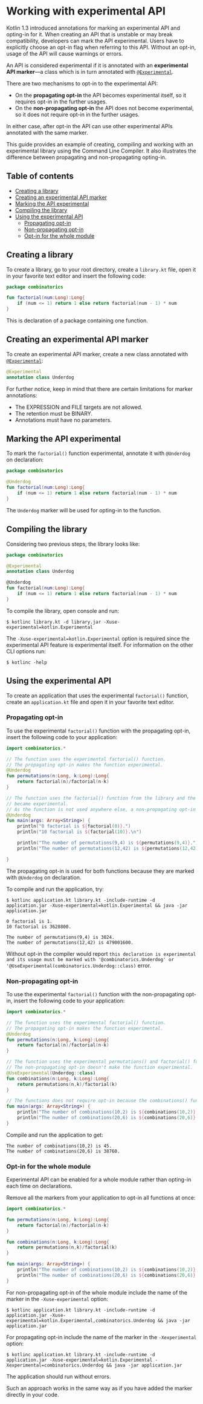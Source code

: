 # Working with experimental API

Kotlin 1.3 introduced annotations for marking an experimental API and opting-in for it. When creating an API that is unstable or may break compatibility, developers can mark the API experimental. Users have to explicitly choose an opt-in flag when referring to this API. Without an opt-in, usage of the API will cause warnings or errors.

An API is considered experimental if it is annotated with an **experimental API marker**—a class which is in turn annotated with [``@Experimental``](https://kotlinlang.org/api/latest/jvm/stdlib/kotlin/-experimental/index.html).

There are two mechanisms to opt-in to the experimental API:

* On the **propagating opt-in** the API becomes experimental itself, so it requires opt-in in the further usages.
* On the **non-propagating opt-in** the API does not become experimental, so it does not require opt-in in the further usages.

In either case, after opt-in the API can use other experimental APIs annotated with the same marker.

This guide provides an example of creating, compiling and working with an experimental library using the Command Line Compiler.
It also illustrates the difference between propagating and non-propagating opting-in.

## Table of contents

<!--- TOC -->

* [Creating a library](#creating-a-library)
* [Creating an experimental API marker](#creating-an-experimental-api-marker)
* [Marking the API experimental](#marking-the-api-experimental)
* [Compiling the library](#compiling-the-library)
* [Using the experimental API](#using-the-experimental-api)
  * [Propagating opt-in](#propagating-opt-in)
  * [Non-propagating opt-in](#non-propagating-opt-in)
  * [Opt-in for the whole module](#opt-in-for-the-whole-module)

<!--- END_TOC -->

## Creating a library

To create a library, go to your root directory, create a ``library.kt`` file, open it in your favorite text editor and insert the following code:

```kotlin
package combinatorics

fun factorial(num:Long):Long{
    if (num <= 1) return 1 else return factorial(num - 1) * num
}
```
This is declaration of a package containing one function.

## Creating an experimental API marker

To create an experimental API marker, create a new class annotated with
[``@Experimental``](https://kotlinlang.org/api/latest/jvm/stdlib/kotlin/-experimental/index.html):

```kotlin
@Experimental
annotation class Underdog
```
For further notice, keep in mind that there are certain limitations for marker annotations:

* The EXPRESSION and FILE targets are not allowed.
* The retention must be BINARY.
* Annotations must have no parameters.

## Marking the API experimental

To mark the ``factorial()`` function experimental, annotate it with ``@Underdog`` on declaration:

```kotlin
package combinatorics

@Underdog
fun factorial(num:Long):Long{
    if (num <= 1) return 1 else return factorial(num - 1) * num
}
```
The ``Underdog`` marker will be used for opting-in to the function.
## Compiling the library

Considering two previous steps, the library looks like:

```kotlin
package combinatorics

@Experimental
annotation class Underdog

@Underdog
fun factorial(num:Long):Long{
    if (num <= 1) return 1 else return factorial(num - 1) * num
}
```
To compile the library, open console and run:

```console
$ kotlinc library.kt -d library.jar -Xuse-experimental=kotlin.Experimental
```

The ``-Xuse-experimental=kotlin.Experimental`` option is required since the experimental API feature is
experimental itself. For information on the other CLI options run:

```console
$ kotlinc -help
```

## Using the experimental API

To create an application that uses the experimental ``factorial()`` function, create an ``application.kt`` file and open it in your favorite text editor.

### Propagating opt-in

To use the experimental ``factorial()`` function with the propagating opt-in, insert the following code to your application:

```kotlin
import combinatorics.*

// The function uses the experimental factorial() function.
// The propagating opt-in makes the function experimental.
@Underdog
fun permutations(n:Long, k:Long):Long{
    return factorial(n)/factorial(n-k)
}

// The function uses the factorial() function from the library and the permutations() function that
// became experimental.
// As the function is not used anywhere else, a non-propagating opt-in could be used as well.
@Underdog
fun main(args: Array<String>) {
    println("0 factorial is ${factorial(0)}.")
    println("10 factorial is ${factorial(10)}.\n")

    println("The number of permutations(9,4) is ${permutations(9,4)}.")
    println("The number of permutations(12,42) is ${permutations(12,42)}.\n")

}
```
The propagating opt-in is used for both functions because they are marked with ``@Underdog`` on declaration.

To compile and run the application, try:

```console
$ kotlinc application.kt library.kt -include-runtime -d application.jar -Xuse-experimental=kotlin.Experimental && java -jar application.jar

0 factorial is 1.
10 factorial is 3628800.

The number of permutations(9,4) is 3024.
The number of permutations(12,42) is 479001600.
```
Without opt-in the compiler would report ``this declaration is experimental and its usage must be marked with '@combinatorics.Underdog' or '@UseExperimental(combinatorics.Underdog::class)`` error.

### Non-propagating opt-in

To use the experimental ``factorial()`` function with the non-propagating opt-in, insert the following code to your application:

```kotlin
import combinatorics.*

// The function uses the experimental factorial() function.
// The propagating opt-in makes the function experimental.
@Underdog
fun permutations(n:Long, k:Long):Long{
    return factorial(n)/factorial(n-k)
}

// The function uses the experimental permutations() and factorial() functions.
// The non-propagating opt-in doesn't make the function experimental.
@UseExperimental(Underdog::class)
fun combinations(n:Long, k:Long):Long{
    return permutations(n,k)/factorial(k)
}

// The functions does not require opt-in because the combinations() function hasn't become experimental.
fun main(args: Array<String>) {
    println("The number of combinations(10,2) is ${combinations(10,2)}.")
    println("The number of combinations(20,6) is ${combinations(20,6)}.\n")
}
```
Compile and run the application to get:

```console
The number of combinations(10,2) is 45.
The number of combinations(20,6) is 38760.
```

### Opt-in for the whole module

Experimental API can be enabled for a whole module rather than opting-in each time on declarations.

Remove all the markers from your application to opt-in all functions at once:

```kotlin
import combinatorics.*

fun permutations(n:Long, k:Long):Long{
    return factorial(n)/factorial(n-k)
}

fun combinations(n:Long, k:Long):Long{
    return permutations(n,k)/factorial(k)
}

fun main(args: Array<String>) {
    println("The number of combinations(10,2) is ${combinations(10,2)}.")
    println("The number of combinations(20,6) is ${combinations(20,6)}.\n")
}
```
For non-propagating opt-in of the whole module include the name of the marker in the ``-Xuse-experimental`` option:

```console
$ kotlinc application.kt library.kt -include-runtime -d application.jar -Xuse-experimental=kotlin.Experimental,combinatorics.Underdog && java -jar application.jar
```
For propagating opt-in include the name of the marker in the ``-Xexperimental`` option:

```console
$ kotlinc application.kt library.kt -include-runtime -d application.jar -Xuse-experimental=kotlin.Experimental -Xexperimental=combinatorics.Underdog && java -jar application.jar
```
The application should run without errors.

Such an approach works in the same way as if you have added the marker directly in your code.
